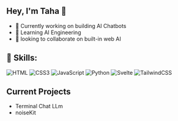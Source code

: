 ## Hey, I'm Taha 👋

- 🔭 Currently working on building AI Chatbots
- 🌱 Learning AI Engineering
- 🤝 looking to collaborate on built-in web AI

## 🦾 Skills:

![HTML](https://img.shields.io/badge/html-%23E34F26.svg?style=for-the-badge&logo=html5&logoColor=white)
![CSS3](https://img.shields.io/badge/css3-%231572B6.svg?style=for-the-badge&logo=css3&logoColor=white)
![JavaScript](https://img.shields.io/badge/javascript-%23323330.svg?style=for-the-badge&logo=javascript&logoColor=%23F7DF1E)
![Python](https://img.shields.io/badge/python-3670A0?style=for-the-badge&logo=python&logoColor=ffdd54)
![Svelte](https://img.shields.io/badge/svelte-%23f1413d.svg?style=for-the-badge&logo=svelte&logoColor=white)
![TailwindCSS](https://img.shields.io/badge/tailwindcss-%2338B2AC.svg?style=for-the-badge&logo=tailwind-css&logoColor=white)

## Current Projects

- Terminal Chat LLm
- noiseKit

<!--
badges repo: https://github.com/Ileriayo/markdown-badges
Emoji cheatsheet: https://www.webfx.com/tools/emoji-cheat-sheet/

**tahayvr/tahayvr** is a ✨ _special_ ✨ repository because its `README.md` (this file) appears on your GitHub profile.

-->
